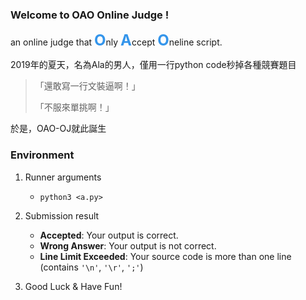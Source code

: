 ### Welcome to OAO Online Judge !

an online judge that <span style="color:#3495eb; font-size:24px;">**O**</span>nly <span style="color:#3495eb; font-size:24px;">**A**</span>ccept <span style="color:#3495eb; font-size:24px;">**O**</span>neline script.

2019年的夏天，名為Ala的男人，僅用一行python code秒掉各種競賽題目

> 「還敢寫一行文裝逼啊！」
>
> 「不服來單挑啊！」

於是，OAO-OJ就此誕生

### Environment

1. Runner arguments
	- `python3 <a.py>`


2. Submission result
	- **Accepted**: Your output is correct.
	- **Wrong Answer**: Your output is not correct.
	- **Line Limit Exceeded**: Your source code is more than one line
	(contains `'\n'`, `'\r'`, `';'`)


3. Good Luck & Have Fun!